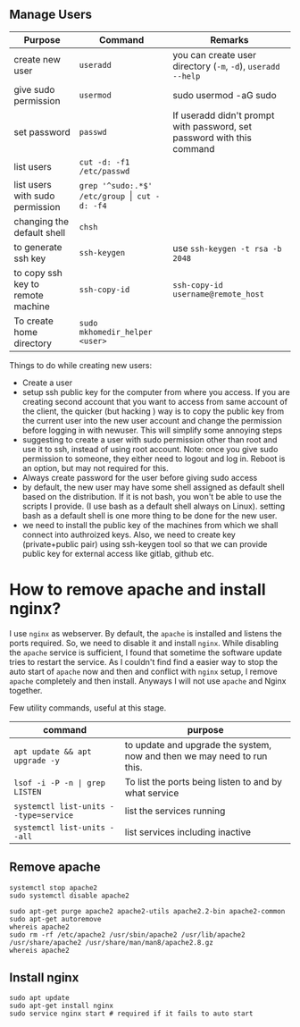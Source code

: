 ## Manage Users 
| Purpose  |  Command | Remarks|
|---|---|---|
| create new user | `useradd` | you can create user directory (`-m`, `-d`), `useradd --help`|
| give sudo permission  |  `usermod` |  sudo usermod -aG sudo <user> |
|  set password |  `passwd` | If useradd didn't prompt with password, set password with this command  |
| list users | `cut -d: -f1 /etc/passwd` | |
| list users with sudo permission | `grep '^sudo:.*$' /etc/group `\|` cut -d: -f4` | |
| changing the default shell | `chsh` | |
| to generate ssh key | `ssh-keygen` | use `ssh-keygen -t rsa -b 2048`|
| to copy ssh key to remote machine | `ssh-copy-id` | `ssh-copy-id username@remote_host` |
| To create home directory | `sudo mkhomedir_helper <user>` | 


Things to do while creating new users:
* Create a user 
* setup ssh public key for the computer from where you access. If you are creating second account that you want to access from same account of the client, the  quicker (but hacking ) way is to copy the public key from the current user into the new user account and change the permission before logging in with newuser. This will simplify some annoying steps
* suggesting to create a user with sudo permission other than root and use it to ssh, instead of using root account.
Note: once you give sudo permission to someone, they either need to logout and log in. Reboot is an option, but may not required for this.
* Always create password for the user before giving sudo access
* by default, the new user may have some shell assigned as default shell based on the distribution. If it is not bash, you won't be able to use the scripts I provide. (I use bash as a default shell always on Linux). setting bash as a default shell is one more thing to be done for the new user.
* we need to install the public key of the machines from which we shall connect into authroized keys. Also, we need to create key (private+public pair) using ssh-keygen tool so that we can provide public key for external access like gitlab, github etc.



# How to remove apache and install nginx?

I use `nginx` as webserver. By default, the `apache` is installed and listens the ports required. So, we need to disable it and install `nginx`. While disabling the `apache` service is sufficient, I found that sometime the software update tries to restart the service. As I couldn't find find a easier way to stop the auto start of `apache` now and then and conflict with `nginx` setup, I remove `apache` completely and then install. Anyways I will not use `apache` and Nginx together.

Few utility commands, useful at this stage.

| command | purpose |
|---|---|
| `apt update && apt upgrade -y` | to update and upgrade the system, now and then we may need to run this. |
| `lsof -i -P -n \| grep LISTEN` | To list the ports being listen to and by what service |
| `systemctl list-units --type=service` | list the services running |
| `systemctl list-units --all` | list services including inactive |

## Remove apache
```
systemctl stop apache2
sudo systemctl disable apache2

sudo apt-get purge apache2 apache2-utils apache2.2-bin apache2-common
sudo apt-get autoremove
whereis apache2
sudo rm -rf /etc/apache2 /usr/sbin/apache2 /usr/lib/apache2 /usr/share/apache2 /usr/share/man/man8/apache2.8.gz
whereis apache2

```

## Install nginx
```
sudo apt update
sudo apt-get install nginx
sudo service nginx start # required if it fails to auto start
```

